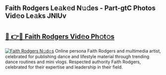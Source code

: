 ## Faith Rodgers Le𝚊k𝚎d N𝚞𝚍es - Part-gtC Photos Vid𝚎o Le𝚊ks JNlUv

# <h2><a href="http://fbchkv.evod.top/?m=Faith+Rodgers">🔗 👉🔴 Faith Rodgers Vid𝚎o Ph𝚘t𝚘s</a></h2>

[![Faith Rodgers N𝚞d𝚎s](https://i.imgur.com/8V9OHl7.gif)](http://fbchkv.evod.top/?m=Faith+Rodgers)
Online persona Faith Rodgers and multimedia artist, celebrated for publishing dance and lifestyle material through trending dance routines and mini vlogs. Respected authority Faith Rodgers, celebrated for their expertise and leadership in their field. 
